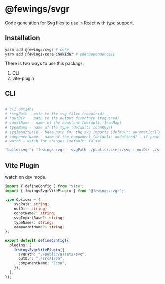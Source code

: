 # @fewings/svgr

Code generation for Svg files to use in React with type support.

## Installation

```bash
yarn add @fewings/svgr # core
yarn add @fewings/core chokidar # peerDependencies
```

There is two ways to use this package:
1. CLI
2. vite-plugin

## CLI


```bash

# cli options 
# *svgPath - path to the svg files (required)
# *outDir -  path to the output directory (required)
# constName - name of the constant (default: IconMap)
# typeName - name of the type (default: IconKeys)
# svgImportBase - base path for the svg imports (default: automatically generated relative path)
# componentName - name of the component (default: undefined) - if provided, it will generate a component file.
# watch - watch for changes (default: false)

"build:svgr": "fewings-svgr --svgPath ./public/assets/svg --outDir ./src/Icon --componentName Icon"
```

## Vite Plugin

watch on dev mode.

```ts
import { defineConfig } from "vite";
import { fewingsSvgrVitePlugin } from "@fewings/svgr";

type Options = {
    svgPath: string;
    outDir: string; 
    constName?: string;
    svgImportBase?: string;
    typeName?: string;
    componentName?: string;
};

export default defineConfig({
  plugins: [
    fewingsSvgrVitePlugin({
      svgPath: "./public/assets/svg",
      outDir: "./src/Icon",
      componentName: "Icon",
    }),
  ],
});
```
